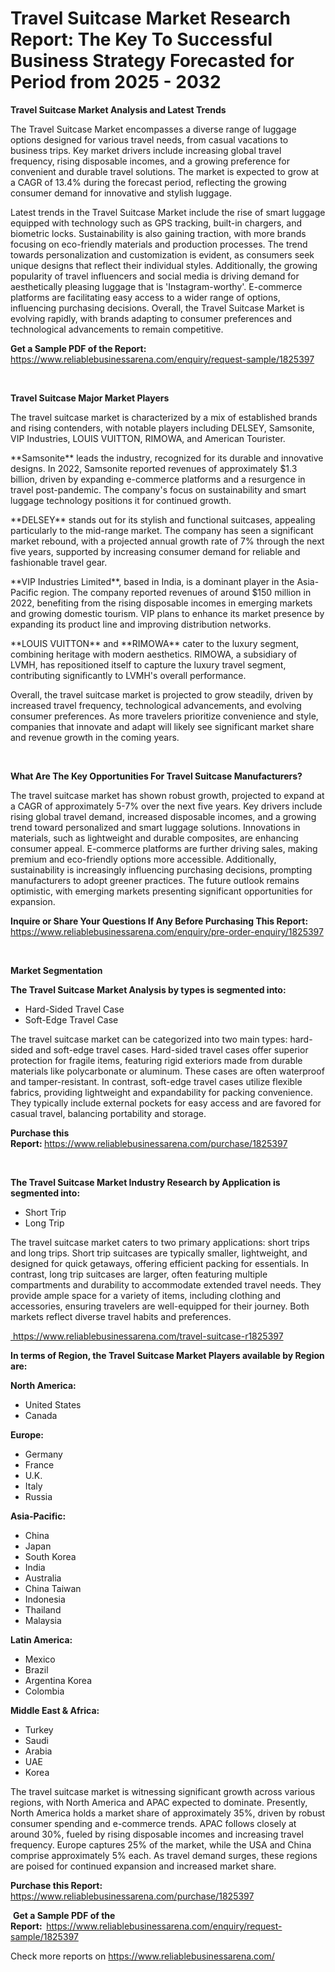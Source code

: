 <p><h1>Travel Suitcase Market Research Report: The Key To Successful Business Strategy Forecasted for Period from 2025 - 2032</h1></p><p><strong>Travel Suitcase Market Analysis and Latest Trends</strong></p>
<p><p>The Travel Suitcase Market encompasses a diverse range of luggage options designed for various travel needs, from casual vacations to business trips. Key market drivers include increasing global travel frequency, rising disposable incomes, and a growing preference for convenient and durable travel solutions. The market is expected to grow at a CAGR of 13.4% during the forecast period, reflecting the growing consumer demand for innovative and stylish luggage.</p><p>Latest trends in the Travel Suitcase Market include the rise of smart luggage equipped with technology such as GPS tracking, built-in chargers, and biometric locks. Sustainability is also gaining traction, with more brands focusing on eco-friendly materials and production processes. The trend towards personalization and customization is evident, as consumers seek unique designs that reflect their individual styles. Additionally, the growing popularity of travel influencers and social media is driving demand for aesthetically pleasing luggage that is 'Instagram-worthy'. E-commerce platforms are facilitating easy access to a wider range of options, influencing purchasing decisions. Overall, the Travel Suitcase Market is evolving rapidly, with brands adapting to consumer preferences and technological advancements to remain competitive.</p></p>
<p><strong>Get a Sample PDF of the Report:&nbsp;</strong> <a href="https://www.reliablebusinessarena.com/enquiry/request-sample/1825397?utm_campaign=2238&utm_medium=2&utm_source=Github&utm_content=ia&utm_term=07022025&utm_id=travel-suitcase">https://www.reliablebusinessarena.com/enquiry/request-sample/1825397</a></p>
<p>&nbsp;</p>
<p><strong>Travel Suitcase Major Market Players</strong></p>
<p><p>The travel suitcase market is characterized by a mix of established brands and rising contenders, with notable players including DELSEY, Samsonite, VIP Industries, LOUIS VUITTON, RIMOWA, and American Tourister. </p><p>**Samsonite** leads the industry, recognized for its durable and innovative designs. In 2022, Samsonite reported revenues of approximately $1.3 billion, driven by expanding e-commerce platforms and a resurgence in travel post-pandemic. The company's focus on sustainability and smart luggage technology positions it for continued growth.</p><p>**DELSEY** stands out for its stylish and functional suitcases, appealing particularly to the mid-range market. The company has seen a significant market rebound, with a projected annual growth rate of 7% through the next five years, supported by increasing consumer demand for reliable and fashionable travel gear.</p><p>**VIP Industries Limited**, based in India, is a dominant player in the Asia-Pacific region. The company reported revenues of around $150 million in 2022, benefiting from the rising disposable incomes in emerging markets and growing domestic tourism. VIP plans to enhance its market presence by expanding its product line and improving distribution networks.</p><p>**LOUIS VUITTON** and **RIMOWA** cater to the luxury segment, combining heritage with modern aesthetics. RIMOWA, a subsidiary of LVMH, has repositioned itself to capture the luxury travel segment, contributing significantly to LVMH's overall performance. </p><p>Overall, the travel suitcase market is projected to grow steadily, driven by increased travel frequency, technological advancements, and evolving consumer preferences. As more travelers prioritize convenience and style, companies that innovate and adapt will likely see significant market share and revenue growth in the coming years.</p></p>
<p>&nbsp;</p>
<p><strong>What Are The Key Opportunities For Travel Suitcase Manufacturers?</strong></p>
<p><p>The travel suitcase market has shown robust growth, projected to expand at a CAGR of approximately 5-7% over the next five years. Key drivers include rising global travel demand, increased disposable incomes, and a growing trend toward personalized and smart luggage solutions. Innovations in materials, such as lightweight and durable composites, are enhancing consumer appeal. E-commerce platforms are further driving sales, making premium and eco-friendly options more accessible. Additionally, sustainability is increasingly influencing purchasing decisions, prompting manufacturers to adopt greener practices. The future outlook remains optimistic, with emerging markets presenting significant opportunities for expansion.</p></p>
<p><strong>Inquire or Share Your Questions If Any Before Purchasing This Report:</strong> <a href="https://www.reliablebusinessarena.com/enquiry/pre-order-enquiry/1825397?utm_campaign=2238&utm_medium=2&utm_source=Github&utm_content=ia&utm_term=07022025&utm_id=travel-suitcase">https://www.reliablebusinessarena.com/enquiry/pre-order-enquiry/1825397</a></p>
<p>&nbsp;</p>
<p><strong>Market Segmentation</strong></p>
<p><strong>The Travel Suitcase Market Analysis by types is segmented into:</strong></p>
<p><ul><li>Hard-Sided Travel Case</li><li>Soft-Edge Travel Case</li></ul></p>
<p><p>The travel suitcase market can be categorized into two main types: hard-sided and soft-edge travel cases. Hard-sided travel cases offer superior protection for fragile items, featuring rigid exteriors made from durable materials like polycarbonate or aluminum. These cases are often waterproof and tamper-resistant. In contrast, soft-edge travel cases utilize flexible fabrics, providing lightweight and expandability for packing convenience. They typically include external pockets for easy access and are favored for casual travel, balancing portability and storage.</p></p>
<p><strong>Purchase this Report:&nbsp;</strong><a href="https://www.reliablebusinessarena.com/purchase/1825397?utm_campaign=2238&utm_medium=2&utm_source=Github&utm_content=ia&utm_term=07022025&utm_id=travel-suitcase">https://www.reliablebusinessarena.com/purchase/1825397</a></p>
<p>&nbsp;</p>
<p><strong>The Travel Suitcase Market Industry Research by Application is segmented into:</strong></p>
<p><ul><li>Short Trip</li><li>Long Trip</li></ul></p>
<p><p>The travel suitcase market caters to two primary applications: short trips and long trips. Short trip suitcases are typically smaller, lightweight, and designed for quick getaways, offering efficient packing for essentials. In contrast, long trip suitcases are larger, often featuring multiple compartments and durability to accommodate extended travel needs. They provide ample space for a variety of items, including clothing and accessories, ensuring travelers are well-equipped for their journey. Both markets reflect diverse travel habits and preferences.</p></p>
<p><a href="https://www.reliablebusinessarena.com/travel-suitcase-r1825397?utm_campaign=2238&utm_medium=2&utm_source=Github&utm_content=ia&utm_term=07022025&utm_id=travel-suitcase">&nbsp;https://www.reliablebusinessarena.com/travel-suitcase-r1825397</a></p>
<p><strong>In terms of Region, the Travel Suitcase Market Players available by Region are:</strong></p>
<p>
    <p> <strong> North America: </strong>
        <ul>
            <li>United States</li>
            <li>Canada</li>
        </ul>
        </p> 
    <p> <strong> Europe: </strong>
        <ul>
            <li>Germany</li>
            <li>France</li>
            <li>U.K.</li>
            <li>Italy</li>
            <li>Russia</li>
        </ul>
        </p> 
    <p> <strong> Asia-Pacific: </strong>
        <ul>
            <li>China</li>
            <li>Japan</li>
            <li>South Korea</li>
            <li>India</li>
            <li>Australia</li>
            <li>China Taiwan</li>
            <li>Indonesia</li>
            <li>Thailand</li>
            <li>Malaysia</li>
        </ul>
        </p> 
    <p> <strong> Latin America: </strong>
        <ul>
            <li>Mexico</li>
            <li>Brazil</li>
            <li>Argentina Korea</li>
            <li>Colombia</li>
        </ul>
        </p> 
    <p> <strong> Middle East & Africa: </strong>
        <ul>
            <li>Turkey</li>
            <li>Saudi</li>
            <li>Arabia</li>
            <li>UAE</li>
            <li>Korea</li>
        </ul>
    </p>
    </p>
<p><p>The travel suitcase market is witnessing significant growth across various regions, with North America and APAC expected to dominate. Presently, North America holds a market share of approximately 35%, driven by robust consumer spending and e-commerce trends. APAC follows closely at around 30%, fueled by rising disposable incomes and increasing travel frequency. Europe captures 25% of the market, while the USA and China comprise approximately 5% each. As travel demand surges, these regions are poised for continued expansion and increased market share.</p></p>
<p><strong>Purchase this Report: </strong><a href="https://www.reliablebusinessarena.com/purchase/1825397?utm_campaign=2238&utm_medium=2&utm_source=Github&utm_content=ia&utm_term=07022025&utm_id=travel-suitcase">https://www.reliablebusinessarena.com/purchase/1825397</a></p>
<p>&nbsp;<strong>Get a Sample PDF of the Report:&nbsp;&nbsp;</strong><a href="https://www.reliablebusinessarena.com/enquiry/request-sample/1825397?utm_campaign=2238&utm_medium=2&utm_source=Github&utm_content=ia&utm_term=07022025&utm_id=travel-suitcase">https://www.reliablebusinessarena.com/enquiry/request-sample/1825397</a></p>
<p><strong></strong></p>
<p>Check more reports on <a href="https://www.reliablebusinessarena.com/?utm_campaign=2238&utm_medium=2&utm_source=Github&utm_content=ia&utm_term=07022025&utm_id=travel-suitcase">https://www.reliablebusinessarena.com/</a></p>